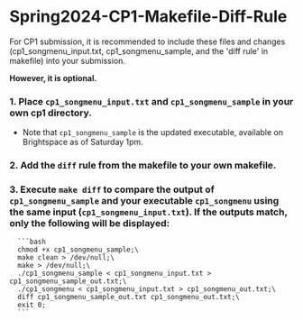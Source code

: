 # Spring2024-CP1-Makefile-Diff-Rule

For CP1 submission, it is recommended to include these files and changes (cp1_songmenu_input.txt, cp1_songmenu_sample, and the 'diff rule' in makefile) into your submission.

**However, it is optional.**

### 1. Place `cp1_songmenu_input.txt` and `cp1_songmenu_sample` in your own cp1 directory. 
- Note that `cp1_songmenu_sample` is the updated executable, available on Brightspace as of Saturday 1pm.

### 2. Add the `diff` rule from the makefile to your own makefile.

### 3. Execute `make diff` to compare the output of `cp1_songmenu_sample` and your executable `cp1_songmenu` using the same input (`cp1_songmenu_input.txt`). If the outputs match, only the following will be displayed:
      ```bash
      chmod +x cp1_songmenu_sample;\
      make clean > /dev/null;\
      make > /dev/null;\
      ./cp1_songmenu_sample < cp1_songmenu_input.txt > cp1_songmenu_sample_out.txt;\
      ./cp1_songmenu < cp1_songmenu_input.txt > cp1_songmenu_out.txt;\
      diff cp1_songmenu_sample_out.txt cp1_songmenu_out.txt;\
      exit 0;
      ```
   
